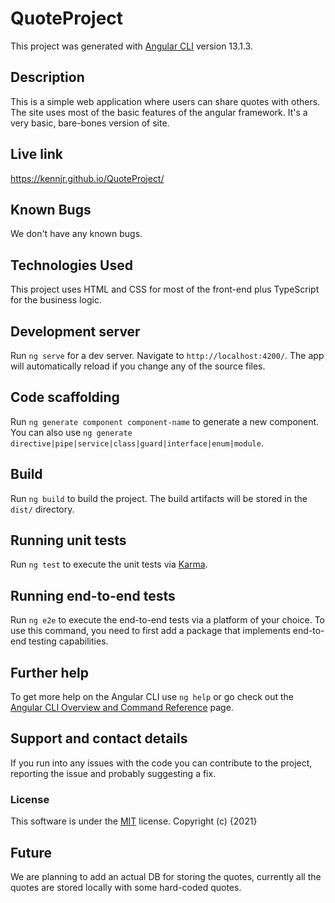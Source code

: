 # QuoteProject

This project was generated with [Angular CLI](https://github.com/angular/angular-cli) version 13.1.3.

## Description

This is a simple web application where users can share quotes with others. The site uses most of the basic features of the angular framework. It's a very basic, bare-bones version of site.

## Live link

https://kennjr.github.io/QuoteProject/

## Known Bugs

We don't have any known bugs.

## Technologies Used

This project uses HTML and CSS for most of the front-end plus TypeScript for the business logic.

## Development server

Run `ng serve` for a dev server. Navigate to `http://localhost:4200/`. The app will automatically reload if you change any of the source files.

## Code scaffolding

Run `ng generate component component-name` to generate a new component. You can also use `ng generate directive|pipe|service|class|guard|interface|enum|module`.

## Build

Run `ng build` to build the project. The build artifacts will be stored in the `dist/` directory.

## Running unit tests

Run `ng test` to execute the unit tests via [Karma](https://karma-runner.github.io).

## Running end-to-end tests

Run `ng e2e` to execute the end-to-end tests via a platform of your choice. To use this command, you need to first add a package that implements end-to-end testing capabilities.

## Further help

To get more help on the Angular CLI use `ng help` or go check out the [Angular CLI Overview and Command Reference](https://angular.io/cli) page.

## Support and contact details

If you run into any issues with the code you can contribute to the project, reporting the issue and probably suggesting a fix.

### License

This software is under the [MIT](LICENSE) license.
Copyright (c) {2021} 

## Future

We are planning to add an actual DB for storing the quotes, currently all the quotes are stored locally with some hard-coded quotes.
